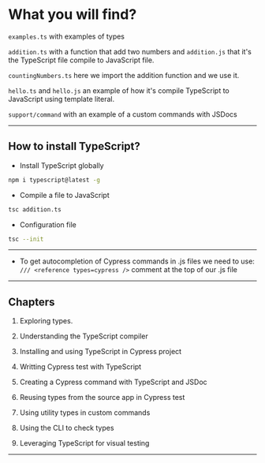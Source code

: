 # What you will find?

`examples.ts` with examples of types

`addition.ts` with a function that add two numbers and `addition.js` that it's the TypeScript file compile to JavaScript file.

`countingNumbers.ts` here we import the addition function and we use it.

`hello.ts` and `hello.js` an example of how it's compile TypeScript to JavaScript using template literal.

`support/command` with an example of a custom commands with JSDocs

---

## How to install TypeScript?

- Install TypeScript globally
```bash
npm i typescript@latest -g
```

- Compile a file to JavaScript
```bash
tsc addition.ts
```

- Configuration file
```bash
tsc --init
```

---

- To get autocompletion of Cypress commands in .js files we need to use:  ``/// <reference types=cypress />`` comment at the top of our .js file

---

## Chapters

1. Exploring types.

2. Understanding the TypeScript compiler

3. Installing and using TypeScript in Cypress project

4. Writting Cypress test with TypeScript

5. Creating a Cypress command with TypeScript and JSDoc

6. Reusing types from the source app in Cypress test

7. Using utility types in custom commands

8. Using the CLI to check types

9. Leveraging TypeScript for visual testing
---
